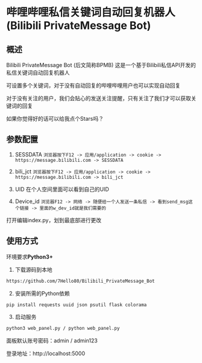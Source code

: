 # 哔哩哔哩私信关键词自动回复机器人 (Bilibili PrivateMessage Bot)

## 概述

Bilibili PrivateMessage Bot (后文简称BPMB) 这是一个基于Bilibili私信API开发的私信关键词自动回复机器人

可设置多个关键词，对于没有自动回复的哔哩哔哩用户也可以实现自动回复

对于没有关注的用户，我们会贴心的发送关注提醒，只有关注了我们才可以获取关键词的回复

如果你觉得好的话可以给我点个Stars吗？

## 参数配置

1. SESSDATA
`浏览器按下F12 -> 应用/application -> cookie -> https://message.bilibili.com -> SESSDATA`

2. bili_jct
`浏览器按下F12 -> 应用/application -> cookie -> https://message.bilibili.com -> bili_jct`

3. UID
在个人空间里面可以看到自己的UID

4. Device_id
`浏览器F12 -> 网络 -> 随便给一个人发送一条私信 -> 看到send_msg这个链接 -> 里面的w_dev_id就是我们需要的`

打开编辑index.py，划到最底部进行更改

## 使用方式

环境要求**Python3+**

1. 下载源码到本地
```bash
https://github.com/7Hello80/Bilibili_PrivateMessage_Bot
```

2. 安装所需的Python依赖
```bash
pip install requests uuid json psutil flask colorama
```

3. 启动服务
```bash
python3 web_panel.py / python web_panel.py
```

面板默认账号密码：admin / admin123

登录地址：http://localhost:5000